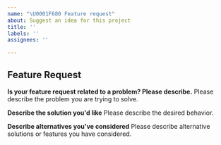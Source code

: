 ```yaml
---
name: "\U0001F680 Feature request"
about: Suggest an idea for this project
title: ''
labels: ''
assignees: ''

---
```


## Feature Request

<!--
Thank you for suggesting an idea to make this project better.

Please fill in as much of the template below as you're able.
-->

**Is your feature request related to a problem? Please describe.**
Please describe the problem you are trying to solve.

**Describe the solution you'd like**
Please describe the desired behavior.

**Describe alternatives you've considered**
Please describe alternative solutions or features you have considered.
